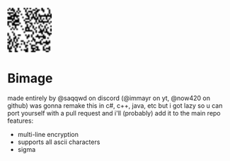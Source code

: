 <img width="100px" height="100px" src="https://raw.githubusercontent.com/now420/Bimage/main/bw_image.png"></img>
# Bimage
made entirely by @saqqwd on discord (@immayr on yt, @now420 on github)
was gonna remake this in c#, c++, java, etc but i got lazy so u can port yourself with a pull request and i'll (probably) add it to the main repo
features:
- multi-line encryption
- supports all ascii characters
- sigma
